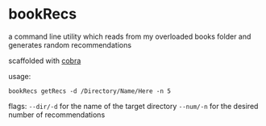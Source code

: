 # bookRecs
a command line utility which reads from my overloaded books folder and generates random recommendations

scaffolded with [cobra](https://github.com/spf13/cobra)

usage:

`bookRecs getRecs -d /Directory/Name/Here -n 5`

flags: `--dir/-d` for the name of the target directory
`--num/-n` for the desired number of recommendations
